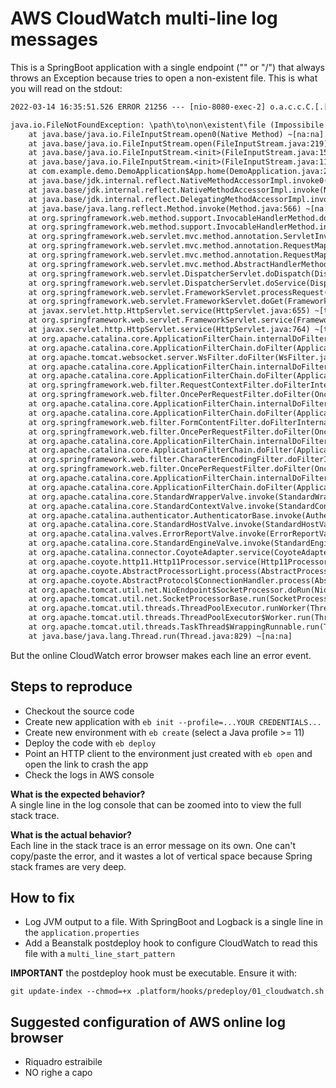 # AWS CloudWatch multi-line log messages

This is a SpringBoot application with a single endpoint ("" or "/") that always
throws an Exception because tries to open a non-existent file. This is what you
will read on the stdout:

```txt
2022-03-14 16:35:51.526 ERROR 21256 --- [nio-8080-exec-2] o.a.c.c.C.[.[.[/].[dispatcherServlet]    : Servlet.service() for servlet [dispatcherServlet] in context with path [] threw exception

java.io.FileNotFoundException: \path\to\non\existent\file (Impossibile trovare il percorso specificato)
	at java.base/java.io.FileInputStream.open0(Native Method) ~[na:na]
	at java.base/java.io.FileInputStream.open(FileInputStream.java:219) ~[na:na]
	at java.base/java.io.FileInputStream.<init>(FileInputStream.java:157) ~[na:na]
	at java.base/java.io.FileInputStream.<init>(FileInputStream.java:112) ~[na:na]
	at com.example.demo.DemoApplication$App.home(DemoApplication.java:24) ~[main/:na]
	at java.base/jdk.internal.reflect.NativeMethodAccessorImpl.invoke0(Native Method) ~[na:na]
	at java.base/jdk.internal.reflect.NativeMethodAccessorImpl.invoke(NativeMethodAccessorImpl.java:62) ~[na:na]
	at java.base/jdk.internal.reflect.DelegatingMethodAccessorImpl.invoke(DelegatingMethodAccessorImpl.java:43) ~[na:na]
	at java.base/java.lang.reflect.Method.invoke(Method.java:566) ~[na:na]
	at org.springframework.web.method.support.InvocableHandlerMethod.doInvoke(InvocableHandlerMethod.java:205) ~[spring-web-5.3.16.jar:5.3.16]
	at org.springframework.web.method.support.InvocableHandlerMethod.invokeForRequest(InvocableHandlerMethod.java:150) ~[spring-web-5.3.16.jar:5.3.16]
	at org.springframework.web.servlet.mvc.method.annotation.ServletInvocableHandlerMethod.invokeAndHandle(ServletInvocableHandlerMethod.java:117) ~[spring-webmvc-5.3.16.jar:5.3.16]
	at org.springframework.web.servlet.mvc.method.annotation.RequestMappingHandlerAdapter.invokeHandlerMethod(RequestMappingHandlerAdapter.java:895) ~[spring-webmvc-5.3.16.jar:5.3.16]
	at org.springframework.web.servlet.mvc.method.annotation.RequestMappingHandlerAdapter.handleInternal(RequestMappingHandlerAdapter.java:808) ~[spring-webmvc-5.3.16.jar:5.3.16]
	at org.springframework.web.servlet.mvc.method.AbstractHandlerMethodAdapter.handle(AbstractHandlerMethodAdapter.java:87) ~[spring-webmvc-5.3.16.jar:5.3.16]
	at org.springframework.web.servlet.DispatcherServlet.doDispatch(DispatcherServlet.java:1067) ~[spring-webmvc-5.3.16.jar:5.3.16]
	at org.springframework.web.servlet.DispatcherServlet.doService(DispatcherServlet.java:963) ~[spring-webmvc-5.3.16.jar:5.3.16]
	at org.springframework.web.servlet.FrameworkServlet.processRequest(FrameworkServlet.java:1006) ~[spring-webmvc-5.3.16.jar:5.3.16]
	at org.springframework.web.servlet.FrameworkServlet.doGet(FrameworkServlet.java:898) ~[spring-webmvc-5.3.16.jar:5.3.16]
	at javax.servlet.http.HttpServlet.service(HttpServlet.java:655) ~[tomcat-embed-core-9.0.58.jar:4.0.FR]
	at org.springframework.web.servlet.FrameworkServlet.service(FrameworkServlet.java:883) ~[spring-webmvc-5.3.16.jar:5.3.16]
	at javax.servlet.http.HttpServlet.service(HttpServlet.java:764) ~[tomcat-embed-core-9.0.58.jar:4.0.FR]
	at org.apache.catalina.core.ApplicationFilterChain.internalDoFilter(ApplicationFilterChain.java:227) ~[tomcat-embed-core-9.0.58.jar:9.0.58]
	at org.apache.catalina.core.ApplicationFilterChain.doFilter(ApplicationFilterChain.java:162) ~[tomcat-embed-core-9.0.58.jar:9.0.58]
	at org.apache.tomcat.websocket.server.WsFilter.doFilter(WsFilter.java:53) ~[tomcat-embed-websocket-9.0.58.jar:9.0.58]
	at org.apache.catalina.core.ApplicationFilterChain.internalDoFilter(ApplicationFilterChain.java:189) ~[tomcat-embed-core-9.0.58.jar:9.0.58]
	at org.apache.catalina.core.ApplicationFilterChain.doFilter(ApplicationFilterChain.java:162) ~[tomcat-embed-core-9.0.58.jar:9.0.58]
	at org.springframework.web.filter.RequestContextFilter.doFilterInternal(RequestContextFilter.java:100) ~[spring-web-5.3.16.jar:5.3.16]
	at org.springframework.web.filter.OncePerRequestFilter.doFilter(OncePerRequestFilter.java:117) ~[spring-web-5.3.16.jar:5.3.16]
	at org.apache.catalina.core.ApplicationFilterChain.internalDoFilter(ApplicationFilterChain.java:189) ~[tomcat-embed-core-9.0.58.jar:9.0.58]
	at org.apache.catalina.core.ApplicationFilterChain.doFilter(ApplicationFilterChain.java:162) ~[tomcat-embed-core-9.0.58.jar:9.0.58]
	at org.springframework.web.filter.FormContentFilter.doFilterInternal(FormContentFilter.java:93) ~[spring-web-5.3.16.jar:5.3.16]
	at org.springframework.web.filter.OncePerRequestFilter.doFilter(OncePerRequestFilter.java:117) ~[spring-web-5.3.16.jar:5.3.16]
	at org.apache.catalina.core.ApplicationFilterChain.internalDoFilter(ApplicationFilterChain.java:189) ~[tomcat-embed-core-9.0.58.jar:9.0.58]
	at org.apache.catalina.core.ApplicationFilterChain.doFilter(ApplicationFilterChain.java:162) ~[tomcat-embed-core-9.0.58.jar:9.0.58]
	at org.springframework.web.filter.CharacterEncodingFilter.doFilterInternal(CharacterEncodingFilter.java:201) ~[spring-web-5.3.16.jar:5.3.16]
	at org.springframework.web.filter.OncePerRequestFilter.doFilter(OncePerRequestFilter.java:117) ~[spring-web-5.3.16.jar:5.3.16]
	at org.apache.catalina.core.ApplicationFilterChain.internalDoFilter(ApplicationFilterChain.java:189) ~[tomcat-embed-core-9.0.58.jar:9.0.58]
	at org.apache.catalina.core.ApplicationFilterChain.doFilter(ApplicationFilterChain.java:162) ~[tomcat-embed-core-9.0.58.jar:9.0.58]
	at org.apache.catalina.core.StandardWrapperValve.invoke(StandardWrapperValve.java:197) ~[tomcat-embed-core-9.0.58.jar:9.0.58]
	at org.apache.catalina.core.StandardContextValve.invoke(StandardContextValve.java:97) ~[tomcat-embed-core-9.0.58.jar:9.0.58]
	at org.apache.catalina.authenticator.AuthenticatorBase.invoke(AuthenticatorBase.java:540) ~[tomcat-embed-core-9.0.58.jar:9.0.58]
	at org.apache.catalina.core.StandardHostValve.invoke(StandardHostValve.java:135) ~[tomcat-embed-core-9.0.58.jar:9.0.58]
	at org.apache.catalina.valves.ErrorReportValve.invoke(ErrorReportValve.java:92) ~[tomcat-embed-core-9.0.58.jar:9.0.58]
	at org.apache.catalina.core.StandardEngineValve.invoke(StandardEngineValve.java:78) ~[tomcat-embed-core-9.0.58.jar:9.0.58]
	at org.apache.catalina.connector.CoyoteAdapter.service(CoyoteAdapter.java:359) ~[tomcat-embed-core-9.0.58.jar:9.0.58]
	at org.apache.coyote.http11.Http11Processor.service(Http11Processor.java:399) ~[tomcat-embed-core-9.0.58.jar:9.0.58]
	at org.apache.coyote.AbstractProcessorLight.process(AbstractProcessorLight.java:65) ~[tomcat-embed-core-9.0.58.jar:9.0.58]
	at org.apache.coyote.AbstractProtocol$ConnectionHandler.process(AbstractProtocol.java:889) ~[tomcat-embed-core-9.0.58.jar:9.0.58]
	at org.apache.tomcat.util.net.NioEndpoint$SocketProcessor.doRun(NioEndpoint.java:1735) ~[tomcat-embed-core-9.0.58.jar:9.0.58]
	at org.apache.tomcat.util.net.SocketProcessorBase.run(SocketProcessorBase.java:49) ~[tomcat-embed-core-9.0.58.jar:9.0.58]
	at org.apache.tomcat.util.threads.ThreadPoolExecutor.runWorker(ThreadPoolExecutor.java:1191) ~[tomcat-embed-core-9.0.58.jar:9.0.58]
	at org.apache.tomcat.util.threads.ThreadPoolExecutor$Worker.run(ThreadPoolExecutor.java:659) ~[tomcat-embed-core-9.0.58.jar:9.0.58]
	at org.apache.tomcat.util.threads.TaskThread$WrappingRunnable.run(TaskThread.java:61) ~[tomcat-embed-core-9.0.58.jar:9.0.58]
	at java.base/java.lang.Thread.run(Thread.java:829) ~[na:na]
```

But the online CloudWatch error browser makes each line an error event.

## Steps to reproduce

- Checkout the source code
- Create new application with `eb init --profile=...YOUR CREDENTIALS...`
- Create new environment with `eb create` (select a Java profile >= 11)
- Deploy the code with `eb deploy`
- Point an HTTP client to the environment just created with `eb open` and open the link to crash the app
- Check the logs in AWS console

**What is the expected behavior?**<br/>
A single line in the log console that can be zoomed into to view the full stack trace.

**What is the actual behavior?**<br/>
Each line in the stack trace is an error message on its own. One can't copy/paste the error,
and it wastes a lot of vertical space because Spring stack frames are very deep.


## How to fix

- Log JVM output to a file. With SpringBoot and Logback is a single line in the `application.properties`
- Add a Beanstalk postdeploy hook to configure CloudWatch to read this file with a `multi_line_start_pattern`

**IMPORTANT** the postdeploy hook must be executable. Ensure it with:

    git update-index --chmod=+x .platform/hooks/predeploy/01_cloudwatch.sh


## Suggested configuration of AWS online log browser

- Riquadro estraibile
- NO righe a capo
